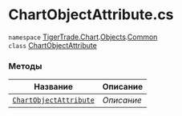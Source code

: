 
# ChartObjectAttribute.cs
`namespace` [TigerTrade.Chart](../../../../../TigerTrade.Chart.md).[Objects](../../../../../TigerTrade.Chart/Objects.md).[Common](../../../../../TigerTrade.Chart/Objects/Common.md)  
    `class` [ChartObjectAttribute](../../ChartObjectAttribute.cs.md)

### Методы
| Название | Описание |
| --- | --- |
| [`ChartObjectAttribute`](./Методы/ChartObjectAttribute.md) | *Описание* |

